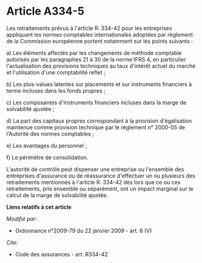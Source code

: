 # Article A334-5

Les retraitements prévus à l'article R. 334-42 pour les entreprises appliquant les normes comptables internationales adoptées
par règlement de la Commission européenne portent notamment sur les points suivants : 

a) Les éléments affectés par les changements de méthode comptable autorisés par les paragraphes 21 à 30 de la norme IFRS 4,
en particulier l'actualisation des provisions techniques au taux d'intérêt actuel du marché et l'utilisation d'une
comptabilité reflet ; 

b) Les plus-values latentes sur placements et sur instruments financiers à terme incluses dans les fonds propres ; 

c) Les composantes d'instruments financiers incluses dans la marge de solvabilité ajustée ; 

d) La part des capitaux propres correspondant à la provision d'égalisation maintenue comme provision technique par le
règlement n° 2000-05 de l'Autorité des normes comptables ; 

e) Les avantages du personnel ; 

f) Le périmètre de consolidation.

L'autorité de contrôle peut dispenser une entreprise ou l'ensemble des entreprises d'assurance ou de réassurance d'effectuer
un ou plusieurs des retraitements mentionnés à l'article R. 334-42 dès lors que ce ou ces retraitements, pris ensemble ou
séparément, ont un impact marginal sur le calcul de la marge de solvabilité ajustée.

**Liens relatifs à cet article**

_Modifié par_:

  - Ordonnance n°2009-79 du 22 janvier 2009 - art. 6 (V)

_Cite_:

  - Code des assurances - art. R334-42
